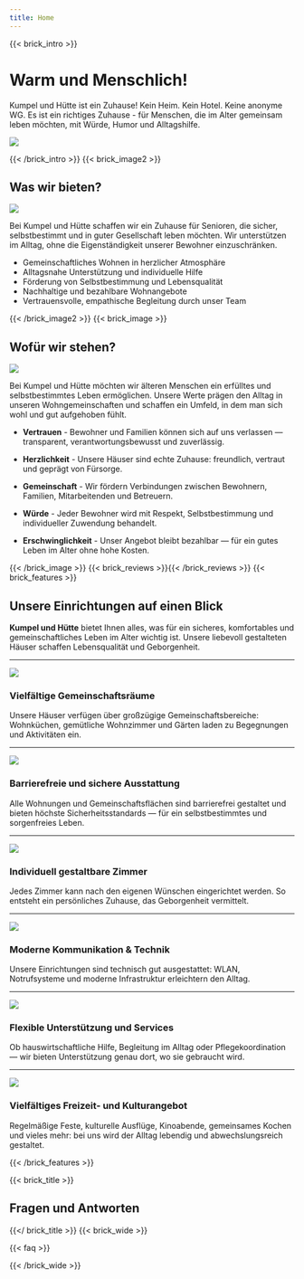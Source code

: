 ```yaml
---
title: Home
---
```

{{< brick_intro >}}

# Warm und Menschlich!

Kumpel und Hütte ist ein Zuhause! Kein Heim. Kein Hotel. Keine anonyme WG. Es ist ein richtiges Zuhause - für Menschen, die im Alter gemeinsam leben möchten, mit Würde, Humor und Alltagshilfe. 

![](/uploads/illustrations/cuate/home/1.jpg)

{{< /brick_intro >}}
{{< brick_image2 >}}

## Was wir bieten?

![](/uploads/illustrations/cuate/home/3.jpg)

Bei Kumpel und Hütte schaffen wir ein Zuhause für Senioren, die sicher, selbstbestimmt und in guter Gesellschaft leben möchten. Wir unterstützen im Alltag, ohne die Eigenständigkeit unserer Bewohner einzuschränken.

- Gemeinschaftliches Wohnen in herzlicher Atmosphäre
- Alltagsnahe Unterstützung und individuelle Hilfe
- Förderung von Selbstbestimmung und Lebensqualität
- Nachhaltige und bezahlbare Wohnangebote
- Vertrauensvolle, empathische Begleitung durch unser Team


{{< /brick_image2 >}}
{{< brick_image >}}

## Wofür wir stehen?

![](/uploads/illustrations/cuate/home/4.jpg)

Bei Kumpel und Hütte möchten wir älteren Menschen ein erfülltes und selbstbestimmtes Leben ermöglichen. Unsere Werte prägen den Alltag in unseren Wohngemeinschaften und schaffen ein Umfeld, in dem man sich wohl und gut aufgehoben fühlt.

- **Vertrauen** - Bewohner und Familien können sich auf uns verlassen — transparent, verantwortungsbewusst und zuverlässig.

- **Herzlichkeit** - Unsere Häuser sind echte Zuhause: freundlich, vertraut und geprägt von Fürsorge.

- **Gemeinschaft** - Wir fördern Verbindungen zwischen Bewohnern, Familien, Mitarbeitenden und Betreuern.

- **Würde** - Jeder Bewohner wird mit Respekt, Selbstbestimmung und individueller Zuwendung behandelt.

- **Erschwinglichkeit** - Unser Angebot bleibt bezahlbar — für ein gutes Leben im Alter ohne hohe Kosten.


{{< /brick_image >}}
{{< brick_reviews >}}{{< /brick_reviews >}}
{{< brick_features >}}

## Unsere Einrichtungen auf einen Blick

**Kumpel und Hütte** bietet Ihnen alles, was für ein sicheres, komfortables und gemeinschaftliches Leben im Alter wichtig ist. Unsere liebevoll gestalteten Häuser schaffen Lebensqualität und Geborgenheit.

---

![](/img/icons/material-symbols/200/rounded/auto_awesome_mosaic.svg)
### Vielfältige Gemeinschaftsräume

Unsere Häuser verfügen über großzügige Gemeinschaftsbereiche: Wohnküchen, gemütliche Wohnzimmer und Gärten laden zu Begegnungen und Aktivitäten ein.

---

![](/img/icons/material-symbols/200/rounded/performance_max.svg)
### Barrierefreie und sichere Ausstattung

Alle Wohnungen und Gemeinschaftsflächen sind barrierefrei gestaltet und bieten höchste Sicherheitsstandards — für ein selbstbestimmtes und sorgenfreies Leben.

---

![](/img/icons/material-symbols/200/rounded/design_services.svg)
### Individuell gestaltbare Zimmer

Jedes Zimmer kann nach den eigenen Wünschen eingerichtet werden. So entsteht ein persönliches Zuhause, das Geborgenheit vermittelt.

---

![](/img/icons/material-symbols/200/rounded/devices.svg)
### Moderne Kommunikation & Technik

Unsere Einrichtungen sind technisch gut ausgestattet: WLAN, Notrufsysteme und moderne Infrastruktur erleichtern den Alltag.

---

![](/img/icons/material-symbols/200/rounded/timer.svg)
### Flexible Unterstützung und Services

Ob hauswirtschaftliche Hilfe, Begleitung im Alltag oder Pflegekoordination — wir bieten Unterstützung genau dort, wo sie gebraucht wird.

---

![](/img/icons/material-symbols/200/rounded/auto_fix.svg)
### Vielfältiges Freizeit- und Kulturangebot

Regelmäßige Feste, kulturelle Ausflüge, Kinoabende, gemeinsames Kochen und vieles mehr: bei uns wird der Alltag lebendig und abwechslungsreich gestaltet.

{{< /brick_features >}}


{{< brick_title >}}
## Fragen und Antworten

{{</ brick_title >}}
{{< brick_wide >}}

{{< faq >}}

{{< /brick_wide >}}